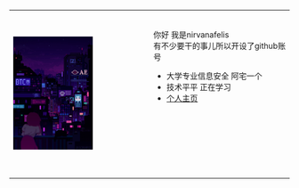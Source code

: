 
<table>
  <tr>
    <td width="50%">
      <img src="https://github.com/NirvanafeLis/NirvanafeLis/blob/main/static/vall.gif" alt="lain" style="max-width:60%;">
    </td>
    <td width="50%">
      <br/>
      <p align="center">
<p>你好 我是nirvanafelis<br>
有不少要干的事儿所以开设了github账号</p>
<ul>
<li>大学专业信息安全 阿宅一个</li>
<li>技术平平 正在学习</li>
<li><a href="https://www.maonie.top/about/index3.html">个人主页</a></li>
</ul>
      </p>
          <p align="right" style="margin-top: 100px;">
        <br/>
      </p>
    </td>
  </tr>
</table>
